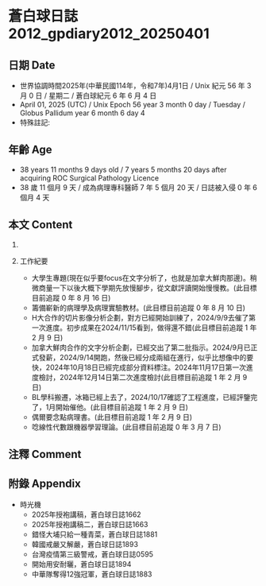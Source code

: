 [_metadata_:encoding]: - "utf-8"
[_metadata_:language]: - "zh-Hant-TW"
[_metadata_:fileformat]: - "markdown"
[_metadata_:MIME_type]: - "text/plain"
[_metadata_:markdown_version]: - "commonmark version 0.30"
[_metadata_:markdown_spec]: - "https://spec.commonmark.org/0.30/"

# 蒼白球日誌2012_gpdiary2012_20250401 #

## 日期 Date ##

* 世界協調時間2025年(中華民國114年，令和7年)4月1日 / Unix 紀元 56 年 3 月 0 日 / 星期二 / 蒼白球紀元 6 年 6 月 4 日
* April 01, 2025 (UTC) / Unix Epoch 56 year 3 month 0 day / Tuesday / Globus Pallidum year 6 month 6 day 4
* 特殊註記:

## 年齡 Age ##

* 38 years 11 months 9 days old / 7 years 5 months 20 days after acquiring ROC Surgical Pathology Licence
* 38 歲 11 個月 9 天 / 成為病理專科醫師 7 年 5 個月 20 天 / 日誌被入侵 0 年 6 個月 4 天

## 本文 Content ##

1. 

2. 工作紀要

    - 大學生專題(現在似乎要focus在文字分析了，也就是加拿大鮮肉那邊)。稍微商量一下以後大概下學期先放慢腳步，從文獻評讀開始慢慢教。(此目標目前追蹤 0 年 8 月 16 日)
    - 籌備嶄新的病理學及病理實驗教材。(此目標目前追蹤 0 年 8 月 10 日)
    - H大合作的切片影像分析企劃，對方已經開始訓練了，2024/9/9去催了第一次進度。初步成果在2024/11/15看到，做得還不錯(此目標目前追蹤 1 年 2 月 9 日)
    - 加拿大鮮肉合作的文字分析企劃，已經交出了第二批指示。2024/9月已正式發薪，2024/9/14開跑，然後已經分成兩組在進行，似乎比想像中的要快，2024年10月18日已經完成部分資料標注。2024年11月17日第一次進度檢討，2024年12月14日第二次進度檢討(此目標目前追蹤 1 年 2 月 9 日)
    - BL學科搬遷，冰箱已經上去了，2024/10/17確認了工程進度，已經評鑒完了，1月開始催他。(此目標目前追蹤 1 年 2 月 9 日)
    - 偶爾要念點病理書。(此目標目前追蹤 1 年 2 月 9 日)
    - 唸線性代數跟機器學習理論。(此目標目前追蹤 0 年 3 月 7 日)

## 注釋 Comment ##


## 附錄 Appendix ##

* 時光機
    - 2025年授袍講稿，蒼白球日誌1662
    - 2025年授袍講稿二，蒼白球日誌1663
    - 錯怪大埔只給一種青菜，蒼白球日誌1881
    - 韓國戒嚴又解嚴，蒼白球日誌1893
    - 台灣疫情第三級警戒，蒼白球日誌0595
    - 開始用安耐曬，蒼白球日誌1894
    - 中華隊奪得12強冠軍，蒼白球日誌1883
